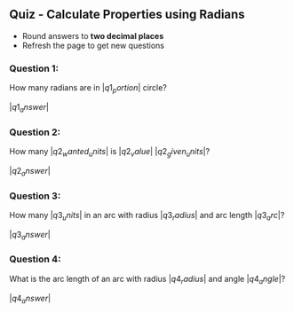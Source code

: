 ## Quiz - Calculate Properties using Radians

* Round answers to **two decimal places**
* Refresh the page to get new questions

### Question 1:

How many radians are in $|q1_portion|$ circle?

<quiz entry2>$|q1_answer|$</quiz>

### Question 2:

How many $|q2_wanted_units|$ is $|q2_value|$ $|q2_given_units|$?

<quiz entry2>$|q2_answer|$</quiz>

### Question 3:

How many $|q3_units|$ in an arc with radius $|q3_radius|$ and arc length $|q3_arc|$?

<quiz entry2>$|q3_answer|$</quiz>

### Question 4:

What is the arc length of an arc with radius $|q4_radius|$ and angle $|q4_angle|$?

<quiz entry2>$|q4_answer|$</quiz>
